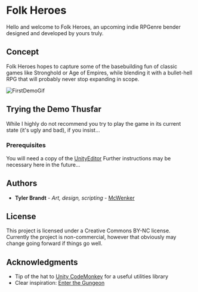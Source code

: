 # Folk Heroes

Hello and welcome to Folk Heroes, an upcoming indie RPGenre bender designed and developed by yours truly.

## Concept

Folk Heroes hopes to capture some of the basebuilding fun of classic games like Stronghold or Age of Empires, while blending it with a bullet-hell RPG that will probably never stop expanding in scope.

![FirstDemoGif](DemoImages/GUNSdemo.gif?raw=true "Still working out some kinks, as you can see...")

## Trying the Demo Thusfar

While I highly do not recommend you try to play the game in its current state (it's ugly and bad), if you insist...

### Prerequisites

You will need a copy of the [UnityEditor](https://unity3d.com/)
Further instructions may be necessary here in the future...

## Authors

* **Tyler Brandt** - *Art, design, scripting* - [McWenker](https://github.com/McWenker/)

## License

This project is licensed under a Creative Commons BY-NC license. Currently the project is non-commercial, however that obviously may change going forward if things go well.

## Acknowledgments

* Tip of the hat to [Unity CodeMonkey](https://unitycodemonkey.com) for a useful utilities library
* Clear inspiration: [Enter the Gungeon](http://dodgeroll.com/)
